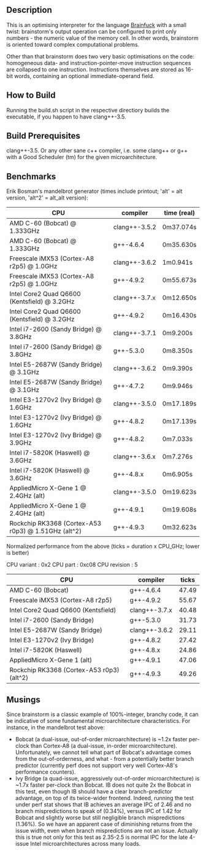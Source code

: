 Description
-----------

This is an optimising interpreter for the language [Brainfuck](http://en.wikipedia.org/wiki/Brainfuck) with a small twist: brainstorm's output operation can be configured to print only numbers - the numeric value of the memory cell. In other words, brainstorm is oriented toward complex computational problems.

Other than that brainstorm does two very basic optimisations on the code: homogeneous data- and instruction-pointer-move instruction sequences are collapsed to one instruction. Instructions themselves are stored as 16-bit words, containing an optional immediate-operand field.

How to Build
------------

Running the build.sh script in the respective directiory builds the executable, if you happen to have clang++-3.5.

Build Prerequisites
-------------------

clang++-3.5. Or any other sane c++ compiler, i.e. some clang++ or g++ with a Good Scheduler (tm) for the given microarchitecture.


Benchmarks
----------

Erik Bosman's mandelbrot generator (times include printout; 'alt' = alt version, 'alt^2' = alt_alt version):

| CPU                                                 | compiler      | time (real) |
| --------------------------------------------------- | ------------- | ----------- |
| AMD C-60 (Bobcat) @ 1.333GHz                        | clang++-3.5.2 | 0m37.074s   |
| AMD C-60 (Bobcat) @ 1.333GHz                        | g++-4.6.4     | 0m35.630s   |
| Freescale iMX53 (Cortex-A8 r2p5) @ 1.0GHz           | clang++-3.6.2 | 1m0.941s    |
| Freescale iMX53 (Cortex-A8 r2p5) @ 1.0GHz           | g++-4.9.2     | 0m55.673s   |
| Intel Core2 Quad Q6600 (Kentsfield) @ 3.2GHz        | clang++-3.7.x | 0m12.650s   |
| Intel Core2 Quad Q6600 (Kentsfield) @ 3.2GHz        | g++-4.9.2     | 0m16.430s   |
| Intel i7-2600 (Sandy Bridge) @ 3.8GHz               | clang++-3.7.1 | 0m9.200s    |
| Intel i7-2600 (Sandy Bridge) @ 3.8GHz               | g++-5.3.0     | 0m8.350s    |
| Intel E5-2687W (Sandy Bridge) @ 3.1GHz              | clang++-3.6.2 | 0m9.390s    |
| Intel E5-2687W (Sandy Bridge) @ 3.1GHz              | g++-4.7.2     | 0m9.946s    |
| Intel E3-1270v2 (Ivy Bridge) @ 1.6GHz               | clang++-3.5.0 | 0m17.189s   |
| Intel E3-1270v2 (Ivy Bridge) @ 1.6GHz               | g++-4.8.2     | 0m17.139s   |
| Intel E3-1270v2 (Ivy Bridge) @ 3.9GHz               | g++-4.8.2     | 0m7.033s    |
| Intel i7-5820K (Haswell) @ 3.6GHz                   | clang++-3.6.x | 0m7.276s    |
| Intel i7-5820K (Haswell) @ 3.6GHz                   | g++-4.8.x     | 0m6.905s    |
| AppliedMicro X-Gene 1 @ 2.4GHz (alt)                | clang++-3.5.0 | 0m19.623s   |
| AppliedMicro X-Gene 1 @ 2.4GHz (alt)                | g++-4.9.1     | 0m19.608s   |
| Rockchip RK3368 (Cortex-A53 r0p3) @ 1.51GHz (alt^2) | g++-4.9.3     | 0m32.623s   |

Normalized performance from the above (ticks = duration x CPU_GHz; lower is better)

CPU variant     : 0x2
CPU part        : 0xc08
CPU revision    : 5

| CPU                                                 | compiler      | ticks       |
|---------------------------------------------------- | ------------- | ----------- |
| AMD C-60 (Bobcat)                                   | g++-4.6.4     | 47.49       |
| Freescale iMX53 (Cortex-A8 r2p5)                    | g++-4.9.2     | 55.67       |
| Intel Core2 Quad Q6600 (Kentsfield)                 | clang++-3.7.x | 40.48       |
| Intel i7-2600 (Sandy Bridge)                        | g++-5.3.0     | 31.73       |
| Intel E5-2687W (Sandy Bridge)                       | clang++-3.6.2 | 29.11       |
| Intel E3-1270v2 (Ivy Bridge)                        | g++-4.8.2     | 27.42       |
| Intel i7-5820K (Haswell)                            | g++-4.8.x     | 24.86       |
| AppliedMicro X-Gene 1 (alt)                         | g++-4.9.1     | 47.06       |
| Rockchip RK3368 (Cortex-A53 r0p3) (alt^2)           | g++-4.9.3     | 49.26       |

Musings
-------

Since brainstorm is a classic example of 100%-integer, branchy code, it can be indicative of some fundamental microarchitecture characteristics. For instance, in the mandelbrot test above:

* Bobcat (a dual-issue, out-of-order microarchitecture) is ~1.2x faster per-clock than Cortex-A8 (a dual-issue, in-order microarchitecture). Unfortunately, we cannot tell what part of Bobcat's advantage comes from the out-of-orderness, and what - from a potentially better branch predictor (currently perf does not support very well Cortex-A8's performance counters).
* Ivy Bridge (a quad-issue, aggressively out-of-order microarchitecture) is ~1.7x faster per-clock than Bobcat. IB does not quite 2x the Bobcat in this test, even though IB should have a clear branch-predictor advantage, on top of its twice-wider frontend. Indeed, running the test under perf stat shows that IB achieves an average IPC of 2.46 and no branch mispredictions to speak of (0.34%), versus IPC of 1.42 for Bobcat and slightly worse but still negligible branch mispredictions (1.36%). So we have an apparent case of diminishing returns from the issue width, even when branch mispredictions are not an issue. Actually this is true not only for this test as 2.35-2.5 is normal IPC for the late 4-issue Intel microarchitectures across many loads.
